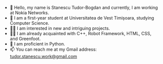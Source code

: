 - 👋 Hello, my name is Stanescu Tudor-Bogdan and currently, I am working at Nokia Networks.
- 🤖 I am a first-year student at Universitatea de Vest Timișoara, studying Computer Science.
- 🦸‍♂️ I am interested in new and intriguing projects.
- 👨‍💻 I am already acquainted with C++, Robot Framework, HTML, CSS, and Greenfoot.
- 🌱 I am proficient in Python.
- 📫 You can reach me at my Gmail address: tudor.stanescu.work@gmail.com


<!---
tudorstb/tudorstb is a ✨ special ✨ repository because its `README.md` (this file) appears on your GitHub profile.
You can click the Preview link to take a look at your changes.
--->
